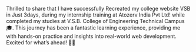 Thrilled to share that I have successfully Recreated my college website VSB in Just 3days, during my internship training at Atozerv India Pvt Ltd! while completed my studies at V.S.B. College of Engineering Technical Campus🎓. This journey has been a fantastic learning experience, providing me with hands-on practice and insights into real-world web development. Excited for what’s ahead! 🚀✨ 
